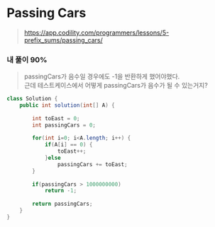 # Passing Cars
>https://app.codility.com/programmers/lessons/5-prefix_sums/passing_cars/


### 내 풀이 90%
>passingCars가 음수일 경우에도 -1을 반환하게 했어야했다.  
>근데 테스트케이스에서 어떻게 passingCars가 음수가 될 수 있는거지?

~~~java
class Solution {
    public int solution(int[] A) {
        
        int toEast = 0;
        int passingCars = 0;
        
        for(int i=0; i<A.length; i++) {
            if(A[i] == 0) {
                toEast++;
            }else
                passingCars += toEast;
        }
        
        if(passingCars > 1000000000)
            return -1;
        
        return passingCars;
    }
}
~~~
